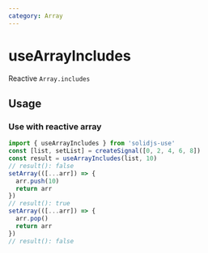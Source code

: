 ```yaml
---
category: Array
---
```


# useArrayIncludes

Reactive `Array.includes`

## Usage

### Use with reactive array

```js
import { useArrayIncludes } from 'solidjs-use'
const [list, setList] = createSignal([0, 2, 4, 6, 8])
const result = useArrayIncludes(list, 10)
// result(): false
setArray(([...arr]) => {
  arr.push(10)
  return arr
})
// result(): true
setArray(([...arr]) => {
  arr.pop()
  return arr
})
// result(): false
```
